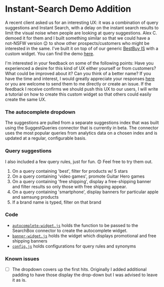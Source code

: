 Instant-Search Demo Addition
====================

A recent client asked us for an interesting UX: it was a combination of query suggestions and Instant Search, with a delay on the instant search results to limit the visual noise when people are looking at query suggestions.  Alex C. demoed it for them and I built something similar so that we could have a not-NSFW version 😉 to show other prospects/customers who might be interested in the same. I've built it on top of of our generic [BestBuy IS](https://github.com/algolia/instant-search-demo) with a custom widget.  You can find the demo [here](https://internal-preview.algolia.com/delayed-hits-demo/).

I'm interested in your feedback on some of the following points: Have you experienced a desire for this kind of UX either yourself or from customers? What could be improved about it? Can you think of a better name?  If you have the time and interest, I would greatly appreciate your responses [here](https://docs.google.com/forms/d/e/1FAIpQLScFP07aFtvyc5bt1H7Xjsef7JlROng7apRXcu5ruUQnmmNngg/viewform) or you are welcome to send them to me directly or create an issue.  If the feedback I receive confirms we should push this UX to our users, I will write a tutorial on how to create this custom widget so that others could easily create the same UX.

### The autocomplete dropdown
The suggestions are pulled from a separate suggestions index that was built using the SuggestQueries connector that is currently in beta.  The connector uses the most popular queries from analytics data on a chosen index and is updated at a regular, configurable basis.

### Query suggestions
I also included a few query rules, just for fun. 😊 Feel free to try them out.
1) On a query containing 'best', filter for products w/ 5 stars
2) On a query containing 'video games', promote Guitar Hero games
3) On a query containing 'free shipping', display a free-shipping banner and filter results so only those with free shipping appear.
4) On a query containing 'smartphone', display banners for particular apple and samsung products
5) If a brand name is typed, filter on that brand

### Code
- [`autocomplete-widget.js`](autocomplete-widget.js) holds the function to be passed to the SearchBox connector to create the autocomplete widget.
- [`banner-widget.js`](banner-widget.js) holds the widget which displays promotional and free shipping banners
- [`config.js`](config.js) holds configurations for query rules and synonyms 

### Known issues
- [ ] The dropdown covers up the first hits. Originally I added additional padding to have those display the drop-down but I was advised to leave it as is. 

